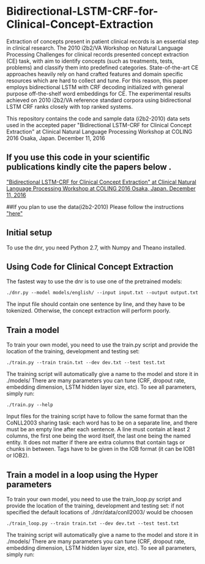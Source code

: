 # Bidirectional-LSTM-CRF-for-Clinical-Concept-Extraction

Extraction of concepts present in patient clinical records is an essential step in clinical research.
The 2010 i2b2/VA Workshop on Natural Language Processing Challenges for clinical records
presented concept extraction (CE) task, with aim to identify concepts (such as treatments, tests,
problems) and classify them into predefined categories. State-of-the-art CE approaches heavily
rely on hand crafted features and domain specific resources which are hard to collect and tune.
For this reason, this paper employs bidirectional LSTM with CRF decoding initialized with general
purpose off-the-shelf word embeddings for CE. The experimental results achieved on 2010
i2b2/VA reference standard corpora using bidirectional LSTM CRF ranks closely with top ranked
systems.

This repository contains the code and  sample data (i2b2-2010) data sets used in the accepted paper "Bidirectional LSTM-CRF for Clinical Concept Extraction"  at Clinical Natural Language Processing Workshop at COLING 2016 Osaka, Japan. December 11, 2016
## If you use this code  in your scientific publications  kindly cite the papers below .
["Bidirectional LSTM-CRF for Clinical Concept Extraction"  at Clinical Natural Language Processing Workshop at COLING 2016 Osaka, Japan. December 11, 2016](https://arxiv.org/abs/1609.07585)


##If you plan to use the  data(i2b2-2010) 
Please follow the instructions ["here"](https://www.i2b2.org/NLP/DataSets/Agreement.php)


## Initial setup

To use the dnr, you need Python 2.7, with Numpy and Theano installed.


## Using Code for Clinical Concept Extraction

The fastest way to use the dnr  is to use one of the pretrained models:

```
./dnr.py --model models/english/ --input input.txt --output output.txt
```

The input file should contain one sentence by line, and they have to be tokenized.
Otherwise, the concept extraction  will perform poorly.


## Train a model

To train your own model, you need to use the train.py script and provide the location of the training,
development and testing set:

```
./train.py --train train.txt --dev dev.txt --test test.txt
```

The training script will automatically give a name to the model and store it in ./models/
There are many parameters you can tune (CRF, dropout rate, embedding dimension, LSTM hidden layer size, etc).
To see all parameters, simply run:

```
./train.py --help
```

Input files for the training script have to follow the same format than the CoNLL2003 sharing task:
each word has to be on a separate line, and there must be an empty line after each sentence.
 A line must contain at least 2 columns, the first one being the word itself, the last one being the named entity.
 It does not matter if there are extra columns that contain tags or chunks in between.
 Tags have to be given in the IOB format (it can be IOB1 or IOB2).


## Train a model in a loop using the Hyper parameters

To train your own model, you need to use the train_loop.py script and provide the location of the training,
development and testing set: if not specified the default locations of ./dnr/data/conll2003/ would be choosen

```
./train_loop.py --train train.txt --dev dev.txt --test test.txt
```

The training script will automatically give a name to the model and store it in ./models/
There are many parameters you can tune (CRF, dropout rate, embedding dimension, LSTM hidden layer size, etc).
To see all parameters, simply run:




